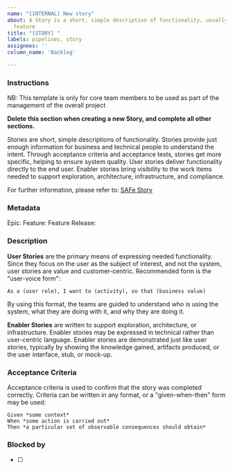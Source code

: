 ```yaml
---
name: "[INTERNAL] New story"
about: A Story is a short, simple description of functionality, usually part of a
  feature
title: "[STORY] "
labels: pipelines, story
assignees: ''
column_name: 'Backlog'

---
```


### Instructions

NB: This template is only for core team members to be used as part of the management of the overall project

**Delete this section when creating a new Story, and complete all other sections.**

Stories are short, simple descriptions of functionality. Stories provide just enough information for business and technical people to understand the intent. Through acceptance criteria and acceptance tests, stories get more specific, helping to ensure system quality. User stories deliver functionality directly to the end user. Enabler stories bring visibility to the work items needed to support exploration, architecture, infrastructure, and compliance.

For further information, please refer to: [SAFe Story](https://www.scaledagileframework.com/story/)


### Metadata

Epic:
Feature:
Feature Release:

### Description

**User Stories** are the primary means of expressing needed functionality. Since they focus on the user as the subject of interest, and not the system, user stories are value and customer-centric. Recommended form is the "user-voice form":

	As a (user role), I want to (activity), so that (business value)
By using this format, the teams are guided to understand who is using the system, what they are doing with it, and why they are doing it.

**Enabler Stories** are written to support exploration, architecture, or infrastructure. Enabler stories may be expressed in technical rather than user-centric language. Enabler stories are demonstrated just like user stories, typically by showing the knowledge gained, artifacts produced, or the user interface, stub, or mock-up.

### Acceptance Criteria
Acceptance criteria is used to confirm that the story was completed correctly. Criteria can be written in any format, or a "given-when-then" form may be used:

	Given *some context*
	When *some action is carried out*
	Then *a particular set of observable consequences should obtain*

### Blocked by

- [ ] 
